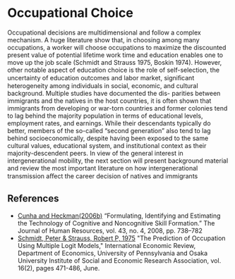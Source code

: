 # Occupational Choice

Occupational decisions are multidimensional and follow a complex mechanism. A huge literature show that, in choosing among many occupations, a worker will choose occupations to maximize the discounted present value of potential lifetime work time and education enables one to move up the job scale (Schmidt and Strauss 1975, Boskin 1974). However, other notable aspect of education choice is the role of self-selection, the uncertainty of education outcomes and labor market, signiﬁcant heterogeneity among individuals in social, economic, and cultural background. Multiple studies have documented the dis-  parities between immigrants and the natives in the host countries, it is often shown that immigrants from developing or war-torn countries and former colonies tend to lag behind the majority population in terms of educational levels, employment rates, and earnings. While their descendants typically do better, members of the so-called “second generation” also tend to lag behind socioeconomically, despite having been exposed to the same cultural values, educational system, and institutional context as their majority-descendent peers. In view of the general interest in intergenerational mobility, the next section will present background material and review the most important literature on how intergenerational transmission aﬀect the career decision of natives and immigrants 


## References

* [Cunha and Heckman(2006b)](http://jenni.uchicago.edu/papers/Cunha_Heckman_2008_JHR_v43_n4.pdf) “Formulating, Identifying and Estimating the Technology of Cognitive and Noncognitive Skill Formation.” The Journal of Human Resources, vol. 43, no. 4, 2008, pp. 738–782
* [Schmidt, Peter & Strauss, Robert P, 1975](https://www.jstor.org/stable/2525826?seq=1) "The Prediction of Occupation Using Multiple Logit Models," International Economic Review, Department of Economics, University of Pennsylvania and Osaka University Institute of Social and Economic Research Association, vol. 16(2), pages 471-486, June.
